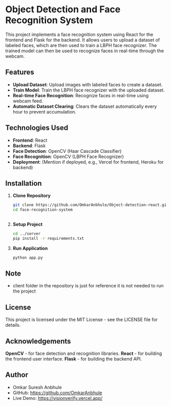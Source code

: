 # Object Detection and Face Recognition System

This project implements a face recognition system using React for the frontend and Flask for the backend. It allows users to upload a dataset of labeled faces, which are then used to train a LBPH face recognizer. The trained model can then be used to recognize faces in real-time through the webcam.

## Features

- **Upload Dataset**: Upload images with labeled faces to create a dataset.
- **Train Model**: Train the LBPH face recognizer with the uploaded dataset.
- **Real-time Face Recognition**: Recognize faces in real-time using webcam feed.
- **Automatic Dataset Clearing**: Clears the dataset automatically every hour to prevent accumulation.

## Technologies Used

- **Frontend**: React
- **Backend**: Flask
- **Face Detection**: OpenCV (Haar Cascade Classifier)
- **Face Recognition**: OpenCV (LBPH Face Recognizer)
- **Deployment**: (Mention if deployed, e.g., Vercel for frontend, Heroku for backend)

## Installation

1. **Clone Repository**

   ```bash
   git clone https://github.com/OmkarAnbhule/Object-detection-react.git
   cd face-recognition-system
    
2. **Setup Project**
   ```bash
   cd ../server
   pip install -r requirements.txt

4. **Run Application**
   ```bash
   python app.py

## Note
  - client folder in the repository is just for reference it is not needed to run the project

## License
  This project is licensed under the MIT License - see the LICENSE file for details.

## Acknowledgements
**OpenCV** - for face detection and recognition libraries.
**React** - for building the frontend user interface.
**Flask** - for building the backend API.
## Author
 - Omkar Suresh Anbhule
 - GitHub: https://github.com/OmkarAnbhule
 - Live Demo: https://visionverify.vercel.app/
